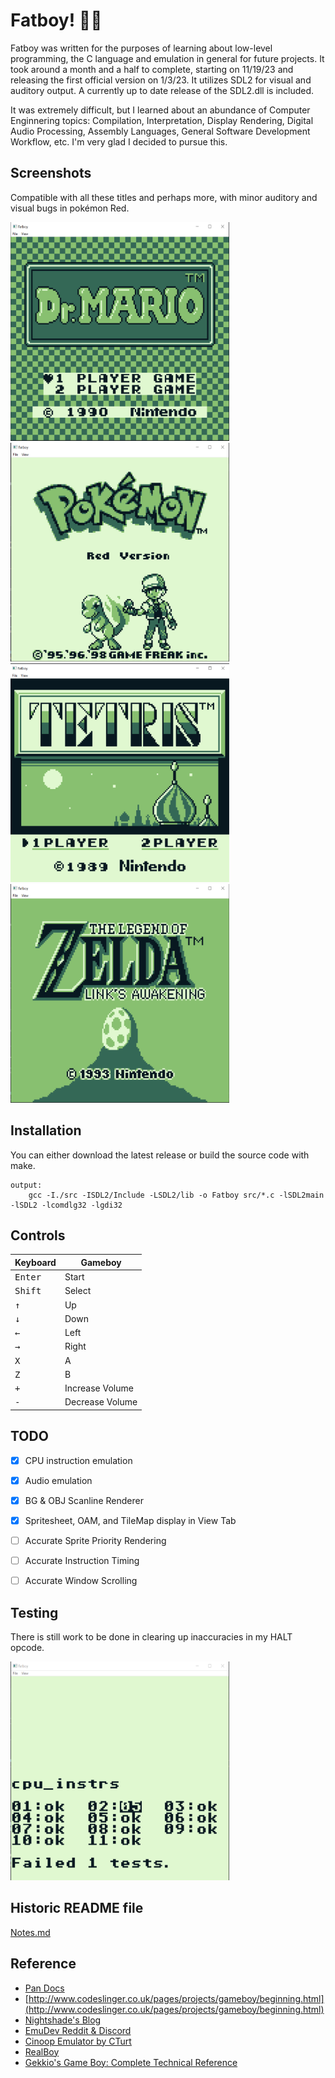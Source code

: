 # Fatboy! 🙏🏾

Fatboy was written for the purposes of learning about low-level programming, the C language and emulation in general for future projects.
It took around a month and a half to complete, starting on 11/19/23 and releasing the first official version on 1/3/23.
It utilizes SDL2 for visual and auditory output. A currently up to date release of the SDL2.dll is included.

It was extremely difficult, but I learned about an abundance of Computer Enginnering topics: Compilation, Interpretation, Display Rendering, Digital Audio Processing,
Assembly Languages, General Software Development Workflow, etc. I'm very glad I decided to pursue this.

## Screenshots

Compatible with all these titles and perhaps more, with minor auditory and visual bugs in pokémon Red.

<img src="/res/dr%20Mario.PNG" width="350" height="350">  <img src="/res/Pokemon.PNG " width="350" height="350">
<img src="/res/Tetris.PNG" width="350" height="350">  <img src="/res/Zelda.PNG" width="350" height="350">

## Installation

You can either download the latest release or build the source code with make.

```
output:
	gcc -I./src -ISDL2/Include -LSDL2/lib -o Fatboy src/*.c -lSDL2main -lSDL2 -lcomdlg32 -lgdi32
```

## Controls

| Keyboard | Gameboy |
| -------- | ------- |
| <kbd>Enter</kbd>     | Start   |
|<kbd>Shift</kbd>  | Select  |
| <kbd>↑</kbd>  | Up      |
|  <kbd>↓</kbd> | Down    |
|   <kbd>←</kbd> | Left    |
|   <kbd>→</kbd>  | Right   |
|    <kbd>X</kbd>  | A      |
|     <kbd>Z</kbd>     | B      |
|    <kbd>+</kbd>  | Increase Volume      |
|     <kbd>-</kbd>     | Decrease Volume      |

## TODO

- [x] CPU instruction emulation
- [x] Audio emulation
- [x] BG & OBJ Scanline Renderer
- [x] Spritesheet, OAM, and TileMap display in View Tab
- [ ] Accurate Sprite Priority Rendering
- [ ] Accurate Instruction Timing 
- [ ] Accurate Window Scrolling


## Testing

There is still work to be done in clearing up inaccuracies in my HALT opcode.

<img src="/res/Test.PNG" width="350" height="350">

## Historic README file
[Notes.md](/Notes.md)

## Reference

* [Pan Docs](https://gbdev.io/pandocs/About.html)
* [http://www.codeslinger.co.uk/pages/projects/gameboy/beginning.html](http://www.codeslinger.co.uk/pages/projects/gameboy/beginning.html)
* [Nightshade's Blog](https://nightshade256.github.io/2021/03/27/gb-sound-emulation.html)
* [EmuDev Reddit & Discord](https://www.reddit.com/r/EmuDev/comments/9mop2q/join_the_official_remudev_chat_on_discord/)
* [Cinoop Emulator by CTurt](https://github.com/CTurt/Cinoop)
* [RealBoy](https://realboyemulator.wordpress.com/)
* [Gekkio's Game Boy: Complete Technical Reference](https://github.com/Gekkio/gb-ctr)
